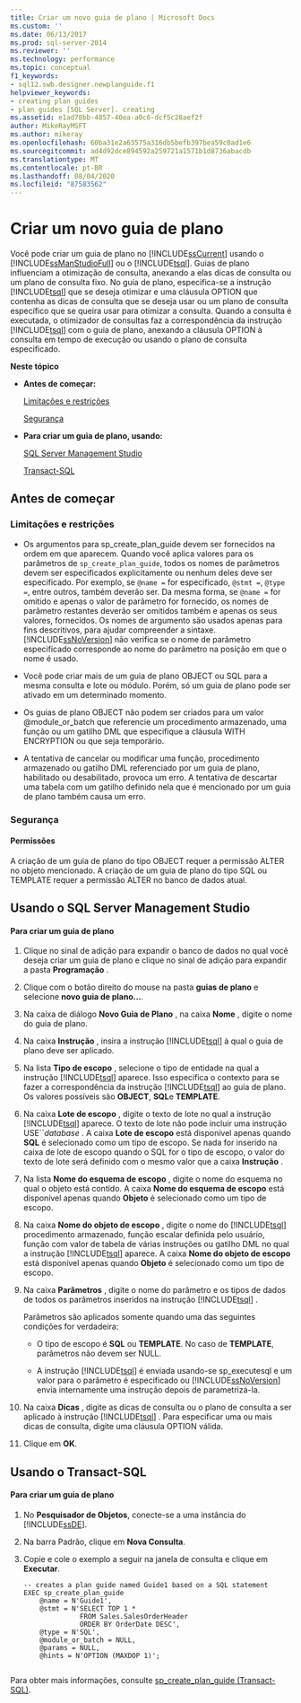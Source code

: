 ```yaml
---
title: Criar um novo guia de plano | Microsoft Docs
ms.custom: ''
ms.date: 06/13/2017
ms.prod: sql-server-2014
ms.reviewer: ''
ms.technology: performance
ms.topic: conceptual
f1_keywords:
- sql12.swb.designer.newplanguide.f1
helpviewer_keywords:
- creating plan guides
- plan guides [SQL Server]. creating
ms.assetid: e1ad78bb-4857-40ea-a0c6-dcf5c28aef2f
author: MikeRayMSFT
ms.author: mikeray
ms.openlocfilehash: 60ba31e2a63575a316db5befb397bea59c0ad1e6
ms.sourcegitcommit: ad4d92dce894592a259721a1571b1d8736abacdb
ms.translationtype: MT
ms.contentlocale: pt-BR
ms.lasthandoff: 08/04/2020
ms.locfileid: "87583562"
---
```

# <a name="create-a-new-plan-guide"></a>Criar um novo guia de plano
  Você pode criar um guia de plano no [!INCLUDE[ssCurrent](../../includes/sscurrent-md.md)] usando o [!INCLUDE[ssManStudioFull](../../includes/ssmanstudiofull-md.md)] ou o [!INCLUDE[tsql](../../includes/tsql-md.md)]. Guias de plano influenciam a otimização de consulta, anexando a elas dicas de consulta ou um plano de consulta fixo. No guia de plano, especifica-se a instrução [!INCLUDE[tsql](../../includes/tsql-md.md)] que se deseja otimizar e uma cláusula OPTION que contenha as dicas de consulta que se deseja usar ou um plano de consulta específico que se queira usar para otimizar a consulta. Quando a consulta é executada, o otimizador de consultas faz a correspondência da instrução [!INCLUDE[tsql](../../includes/tsql-md.md)] com o guia de plano, anexando a cláusula OPTION à consulta em tempo de execução ou usando o plano de consulta especificado.  
  
 **Neste tópico**  
  
-   **Antes de começar:**  
  
     [Limitações e restrições](#Restrictions)  
  
     [Segurança](#Security)  
  
-   **Para criar um guia de plano, usando:**  
  
     [SQL Server Management Studio](#SSMSProcedure)  
  
     [Transact-SQL](#TsqlProcedure)  
  
##  <a name="before-you-begin"></a><a name="BeforeYouBegin"></a> Antes de começar  
  
###  <a name="limitations-and-restrictions"></a><a name="Restrictions"></a> Limitações e restrições  
  
-   Os argumentos para sp_create_plan_guide devem ser fornecidos na ordem em que aparecem. Quando você aplica valores para os parâmetros de `sp_create_plan_guide`, todos os nomes de parâmetros devem ser especificados explicitamente ou nenhum deles deve ser especificado. Por exemplo, se `@name =` for especificado, `@stmt =`, `@type =`, entre outros, também deverão ser. Da mesma forma, se `@name =` for omitido e apenas o valor de parâmetro for fornecido, os nomes de parâmetro restantes deverão ser omitidos também e apenas os seus valores, fornecidos. Os nomes de argumento são usados apenas para fins descritivos, para ajudar compreender a sintaxe. [!INCLUDE[ssNoVersion](../../includes/ssnoversion-md.md)] não verifica se o nome de parâmetro especificado corresponde ao nome do parâmetro na posição em que o nome é usado.  
  
-   Você pode criar mais de um guia de plano OBJECT ou SQL para a mesma consulta e lote ou módulo. Porém, só um guia de plano pode ser ativado em um determinado momento.  
  
-   Os guias de plano OBJECT não podem ser criados para um valor @module_or_batch que referencie um procedimento armazenado, uma função ou um gatilho DML que especifique a cláusula WITH ENCRYPTION ou que seja temporário.  
  
-   A tentativa de cancelar ou modificar uma função, procedimento armazenado ou gatilho DML referenciado por um guia de plano, habilitado ou desabilitado, provoca um erro. A tentativa de descartar uma tabela com um gatilho definido nela que é mencionado por um guia de plano também causa um erro.  
  
###  <a name="security"></a><a name="Security"></a> Segurança  
  
####  <a name="permissions"></a><a name="Permissions"></a> Permissões  
 A criação de um guia de plano do tipo OBJECT requer a permissão ALTER no objeto mencionado. A criação de um guia de plano do tipo SQL ou TEMPLATE requer a permissão ALTER no banco de dados atual.  
  
##  <a name="using-sql-server-management-studio"></a><a name="SSMSProcedure"></a> Usando o SQL Server Management Studio  
  
#### <a name="to-create-a-plan-guide"></a>Para criar um guia de plano  
  
1.  Clique no sinal de adição para expandir o banco de dados no qual você deseja criar um guia de plano e clique no sinal de adição para expandir a pasta **Programação** .  
  
2.  Clique com o botão direito do mouse na pasta **guias de plano** e selecione **novo guia de plano...**.  
  
3.  Na caixa de diálogo **Novo Guia de Plano** , na caixa **Nome** , digite o nome do guia de plano.  
  
4.  Na caixa **Instrução** , insira a instrução [!INCLUDE[tsql](../../includes/tsql-md.md)] à qual o guia de plano deve ser aplicado.  
  
5.  Na lista **Tipo de escopo** , selecione o tipo de entidade na qual a instrução [!INCLUDE[tsql](../../includes/tsql-md.md)] aparece. Isso especifica o contexto para se fazer a correspondência da instrução [!INCLUDE[tsql](../../includes/tsql-md.md)] ao guia de plano. Os valores possíveis são **OBJECT**, **SQL**e **TEMPLATE**.  
  
6.  Na caixa **Lote de escopo** , digite o texto de lote no qual a instrução [!INCLUDE[tsql](../../includes/tsql-md.md)] aparece. O texto de lote não pode incluir uma instrução USE``*database* . A caixa **Lote de escopo** está disponível apenas quando **SQL** é selecionado como um tipo de escopo. Se nada for inserido na caixa de lote de escopo quando o SQL for o tipo de escopo, o valor do texto de lote será definido com o mesmo valor que a caixa **Instrução** .  
  
7.  Na lista **Nome do esquema de escopo** , digite o nome do esquema no qual o objeto está contido. A caixa **Nome do esquema de escopo** está disponível apenas quando **Objeto** é selecionado como um tipo de escopo.  
  
8.  Na caixa **Nome do objeto de escopo** , digite o nome do [!INCLUDE[tsql](../../includes/tsql-md.md)] procedimento armazenado, função escalar definida pelo usuário, função com valor de tabela de várias instruções ou gatilho DML no qual a instrução [!INCLUDE[tsql](../../includes/tsql-md.md)] aparece. A caixa **Nome do objeto de escopo** está disponível apenas quando **Objeto** é selecionado como um tipo de escopo.  
  
9. Na caixa **Parâmetros** , digite o nome do parâmetro e os tipos de dados de todos os parâmetros inseridos na instrução [!INCLUDE[tsql](../../includes/tsql-md.md)] .  
  
     Parâmetros são aplicados somente quando uma das seguintes condições for verdadeira:  
  
    -   O tipo de escopo é **SQL** ou **TEMPLATE**. No caso de **TEMPLATE**, parâmetros não devem ser NULL.  
  
    -   A instrução [!INCLUDE[tsql](../../includes/tsql-md.md)] é enviada usando-se sp_executesql e um valor para o parâmetro é especificado ou [!INCLUDE[ssNoVersion](../../includes/ssnoversion-md.md)] envia internamente uma instrução depois de parametrizá-la.  
  
10. Na caixa **Dicas** , digite as dicas de consulta ou o plano de consulta a ser aplicado à instrução [!INCLUDE[tsql](../../includes/tsql-md.md)] . Para especificar uma ou mais dicas de consulta, digite uma cláusula OPTION válida.  
  
11. Clique em **OK**.  
  
##  <a name="using-transact-sql"></a><a name="TsqlProcedure"></a> Usando o Transact-SQL  
  
#### <a name="to-create-a-plan-guide"></a>Para criar um guia de plano  
  
1.  No **Pesquisador de Objetos**, conecte-se a uma instância do [!INCLUDE[ssDE](../../includes/ssde-md.md)].  
  
2.  Na barra Padrão, clique em **Nova Consulta**.  
  
3.  Copie e cole o exemplo a seguir na janela de consulta e clique em **Executar**.  
  
    ```  
    -- creates a plan guide named Guide1 based on a SQL statement  
    EXEC sp_create_plan_guide   
        @name = N'Guide1',   
        @stmt = N'SELECT TOP 1 *   
                  FROM Sales.SalesOrderHeader   
                  ORDER BY OrderDate DESC',   
        @type = N'SQL',  
        @module_or_batch = NULL,   
        @params = NULL,   
        @hints = N'OPTION (MAXDOP 1)';  
  
    ```  
  
 Para obter mais informações, consulte [sp_create_plan_guide &#40;Transact-SQL&#41;](/sql/relational-databases/system-stored-procedures/sp-create-plan-guide-transact-sql).  
  
  
